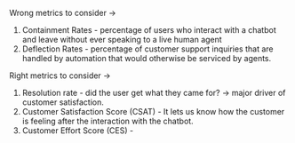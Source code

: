 Wrong metrics to consider ->
1. Containment Rates - percentage of users who interact with a chatbot and leave without ever speaking to a live human agent
2. Deflection Rates - percentage of customer support inquiries that are handled by automation that would otherwise be serviced by agents.

Right metrics to consider ->
1. Resolution rate - did the user get what they came for? -> major driver of customer satisfaction.
2. Customer Satisfaction Score (CSAT) - It lets us know how the customer is feeling after the interaction with the chatbot.
3. Customer Effort Score (CES) - 
